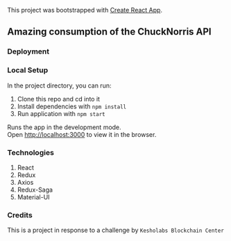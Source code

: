 This project was bootstrapped with [Create React App](https://github.com/facebook/create-react-app).

## Amazing consumption of the ChuckNorris API

### Deployment

### Local Setup

In the project directory, you can run:

1. Clone this repo and cd into it
2. Install dependencies with ```npm install```
3. Run application with ```npm start```

Runs the app in the development mode.<br />
Open [http://localhost:3000](http://localhost:3000) to view it in the browser.

### Technologies

1. React
2. Redux
3. Axios
4. Redux-Saga
5. Material-UI

### Credits

This is a project in response to a challenge by ```Kesholabs Blockchain Center```
